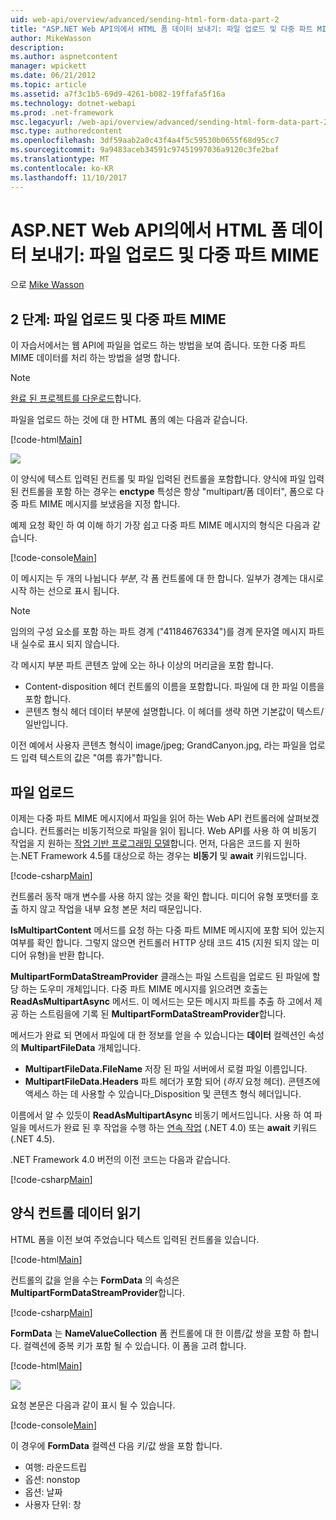 ```yaml
---
uid: web-api/overview/advanced/sending-html-form-data-part-2
title: "ASP.NET Web API의에서 HTML 폼 데이터 보내기: 파일 업로드 및 다중 파트 MIME | Microsoft Docs"
author: MikeWasson
description: 
ms.author: aspnetcontent
manager: wpickett
ms.date: 06/21/2012
ms.topic: article
ms.assetid: a7f3c1b5-69d9-4261-b082-19ffafa5f16a
ms.technology: dotnet-webapi
ms.prod: .net-framework
msc.legacyurl: /web-api/overview/advanced/sending-html-form-data-part-2
msc.type: authoredcontent
ms.openlocfilehash: 3df59aab2a0c43f4a4f5c59530b0655f68d95cc7
ms.sourcegitcommit: 9a9483aceb34591c97451997036a9120c3fe2baf
ms.translationtype: MT
ms.contentlocale: ko-KR
ms.lasthandoff: 11/10/2017
---
```

<a name="sending-html-form-data-in-aspnet-web-api-file-upload-and-multipart-mime"></a>ASP.NET Web API의에서 HTML 폼 데이터 보내기: 파일 업로드 및 다중 파트 MIME
====================
으로 [Mike Wasson](https://github.com/MikeWasson)

## <a name="part-2-file-upload-and-multipart-mime"></a>2 단계: 파일 업로드 및 다중 파트 MIME

이 자습서에서는 웹 API에 파일을 업로드 하는 방법을 보여 줍니다. 또한 다중 파트 MIME 데이터를 처리 하는 방법을 설명 합니다.

> [!NOTE]
> [완료 된 프로젝트를 다운로드](https://code.msdn.microsoft.com/ASPNET-Web-API-File-Upload-a8c0fb0d)합니다.


파일을 업로드 하는 것에 대 한 HTML 폼의 예는 다음과 같습니다.

[!code-html[Main](sending-html-form-data-part-2/samples/sample1.html)]

![](sending-html-form-data-part-2/_static/image1.png)

이 양식에 텍스트 입력된 컨트롤 및 파일 입력된 컨트롤을 포함합니다. 양식에 파일 입력된 컨트롤을 포함 하는 경우는 **enctype** 특성은 항상 &quot;multipart/폼 데이터&quot;, 폼으로 다중 파트 MIME 메시지를 보냈음을 지정 합니다.

예제 요청 확인 하 여 이해 하기 가장 쉽고 다중 파트 MIME 메시지의 형식은 다음과 같습니다.

[!code-console[Main](sending-html-form-data-part-2/samples/sample2.cmd)]

이 메시지는 두 개의 나뉩니다 *부분*, 각 폼 컨트롤에 대 한 합니다. 일부가 경계는 대시로 시작 하는 선으로 표시 됩니다.

> [!NOTE]
> 임의의 구성 요소를 포함 하는 파트 경계 (&quot;41184676334&quot;)를 경계 문자열 메시지 파트 내 실수로 표시 되지 않습니다.


각 메시지 부분 파트 콘텐츠 앞에 오는 하나 이상의 머리글을 포함 합니다.

- Content-disposition 헤더 컨트롤의 이름을 포함합니다. 파일에 대 한 파일 이름을 포함 합니다.
- 콘텐츠 형식 헤더 데이터 부분에 설명합니다. 이 헤더를 생략 하면 기본값이 텍스트/일반입니다.

이전 예에서 사용자 콘텐츠 형식이 image/jpeg; GrandCanyon.jpg, 라는 파일을 업로드 입력 텍스트의 값은 &quot;여름 휴가&quot;합니다.

## <a name="file-upload"></a>파일 업로드

이제는 다중 파트 MIME 메시지에서 파일을 읽어 하는 Web API 컨트롤러에 살펴보겠습니다. 컨트롤러는 비동기적으로 파일을 읽이 됩니다. Web API를 사용 하 여 비동기 작업을 지 원하는 [작업 기반 프로그래밍 모델](https://msdn.microsoft.com/library/dd460693.aspx)합니다. 먼저, 다음은 코드를 지 원하는.NET Framework 4.5를 대상으로 하는 경우는 **비동기** 및 **await** 키워드입니다.

[!code-csharp[Main](sending-html-form-data-part-2/samples/sample3.cs)]

컨트롤러 동작 매개 변수를 사용 하지 않는 것을 확인 합니다. 미디어 유형 포맷터를 호출 하지 않고 작업을 내부 요청 본문 처리 때문입니다.

**IsMultipartContent** 메서드를 요청 하는 다중 파트 MIME 메시지에 포함 되어 있는지 여부를 확인 합니다. 그렇지 않으면 컨트롤러 HTTP 상태 코드 415 (지원 되지 않는 미디어 유형)을 반환 합니다.

**MultipartFormDataStreamProvider** 클래스는 파일 스트림을 업로드 된 파일에 할당 하는 도우미 개체입니다. 다중 파트 MIME 메시지를 읽으려면 호출는 **ReadAsMultipartAsync** 메서드. 이 메서드는 모든 메시지 파트를 추출 하 고에서 제공 하는 스트림을에 기록 된 **MultipartFormDataStreamProvider**합니다.

메서드가 완료 되 면에서 파일에 대 한 정보를 얻을 수 있습니다는 **데이터** 컬렉션인 속성의 **MultipartFileData** 개체입니다.

- **MultipartFileData.FileName** 저장 된 파일 서버에서 로컬 파일 이름입니다.
- **MultipartFileData.Headers** 파트 헤더가 포함 되어 (*하지* 요청 헤더). 콘텐츠에 액세스 하는 데 사용할 수 있습니다\_Disposition 및 콘텐츠 형식 헤더입니다.

이름에서 알 수 있듯이 **ReadAsMultipartAsync** 비동기 메서드입니다. 사용 하 여 파일을 메서드가 완료 된 후 작업을 수행 하는 [연속 작업](https://msdn.microsoft.com/en-us/library/ee372288.aspx) (.NET 4.0) 또는 **await** 키워드 (.NET 4.5).

.NET Framework 4.0 버전의 이전 코드는 다음과 같습니다.

[!code-csharp[Main](sending-html-form-data-part-2/samples/sample4.cs)]

## <a name="reading-form-control-data"></a>양식 컨트롤 데이터 읽기

HTML 폼을 이전 보여 주었습니다 텍스트 입력된 컨트롤을 있습니다.

[!code-html[Main](sending-html-form-data-part-2/samples/sample5.html)]

컨트롤의 값을 얻을 수는 **FormData** 의 속성은 **MultipartFormDataStreamProvider**합니다.

[!code-csharp[Main](sending-html-form-data-part-2/samples/sample6.cs?highlight=15)]

**FormData** 는 **NameValueCollection** 폼 컨트롤에 대 한 이름/값 쌍을 포함 하 합니다. 컬렉션에 중복 키가 포함 될 수 있습니다. 이 폼을 고려 합니다.

[!code-html[Main](sending-html-form-data-part-2/samples/sample7.html)]

![](sending-html-form-data-part-2/_static/image2.png)

요청 본문은 다음과 같이 표시 될 수 있습니다.

[!code-console[Main](sending-html-form-data-part-2/samples/sample8.cmd)]

이 경우에 **FormData** 컬렉션 다음 키/값 쌍을 포함 합니다.

- 여행: 라운드트립
- 옵션: nonstop
- 옵션: 날짜
- 사용자 단위: 창
